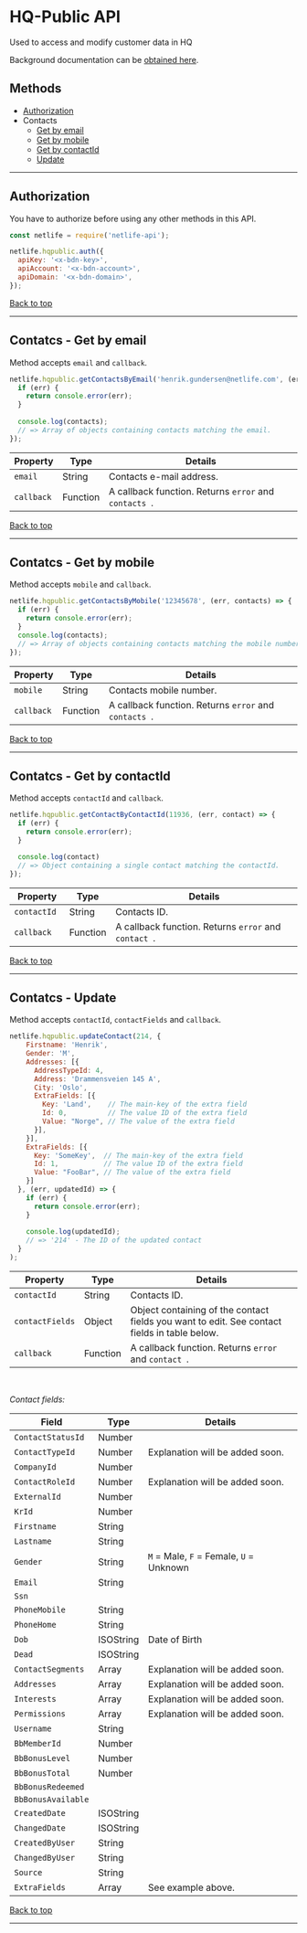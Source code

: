 # HQ-Public API
Used to access and modify customer data in HQ

Background documentation can be [obtained here](https://api.bringcrm.no/hqpublic/v1).

## Methods
- [Authorization](#authorization)
- Contacts
  - [Get by email](#contatcs---get-by-email)
  - [Get by mobile](#contatcs---get-by-mobile)
  - [Get by contactId](#contatcs---get-by-contactid)
  - [Update](#contatcs---update)


---

## Authorization
You have to authorize before using any other methods in this API.
```js
const netlife = require('netlife-api');

netlife.hqpublic.auth({
  apiKey: '<x-bdn-key>',
  apiAccount: '<x-bdn-account>',
  apiDomain: '<x-bdn-domain>',
});
```

[Back to top](#methods)

---

## Contatcs - Get by email
Method accepts `email` and `callback`.

```js
netlife.hqpublic.getContactsByEmail('henrik.gundersen@netlife.com', (err, contacts) => {
  if (err) {
    return console.error(err);
  }
  
  console.log(contacts);
  // => Array of objects containing contacts matching the email.
});
```

| Property   | Type     | Details                                               |
|------------|----------|-------------------------------------------------------|
| `email `   | String   | Contacts e-mail address.                              |
| `callback` | Function | A callback function. Returns `error` and `contacts `. |

[Back to top](#methods)

---

## Contatcs - Get by mobile
Method accepts `mobile` and `callback`.

```js
netlife.hqpublic.getContactsByMobile('12345678', (err, contacts) => {
  if (err) {
    return console.error(err);
  }
  console.log(contacts);
  // => Array of objects containing contacts matching the mobile number.
});
```

| Property   | Type     | Details                                               |
|------------|----------|-------------------------------------------------------|
| `mobile `  | String   | Contacts mobile number.                               |
| `callback` | Function | A callback function. Returns `error` and `contacts `. |

[Back to top](#methods)

---

## Contatcs - Get by contactId
Method accepts `contactId` and `callback`.

```js
netlife.hqpublic.getContactByContactId(11936, (err, contact) => {
  if (err) {
    return console.error(err);
  }

  console.log(contact)
  // => Object containing a single contact matching the contactId.
});
```

| Property     | Type     | Details                                              |
|--------------|----------|------------------------------------------------------|
| `contactId ` | String   | Contacts ID.                                         |
| `callback`   | Function | A callback function. Returns `error` and `contact `. |

[Back to top](#methods)

---

## Contatcs - Update
Method accepts `contactId`, `contactFields` and `callback`.

```js
netlife.hqpublic.updateContact(214, {
    Firstname: 'Henrik',
    Gender: 'M',
    Addresses: [{
      AddressTypeId: 4,
      Address: 'Drammensveien 145 A',
      City: 'Oslo',
      ExtraFields: [{
        Key: 'Land',    // The main-key of the extra field
        Id: 0,          // The value ID of the extra field
        Value: "Norge", // The value of the extra field
      }],
    }],
    ExtraFields: [{
      Key: 'SomeKey',  // The main-key of the extra field
      Id: 1,           // The value ID of the extra field
      Value: "FooBar", // The value of the extra field
    }]
  }, (err, updatedId) => {
    if (err) {
      return console.error(err);
    }
    
    console.log(updatedId);
    // => '214' - The ID of the updated contact
  }
);
```

| Property        | Type     | Details                                                                                      |
|-----------------|----------|----------------------------------------------------------------------------------------------|
| `contactId `    | String   | Contacts ID.                                                                                 |
| `contactFields` | Object   | Object containing of the contact fields you want to edit. See contact fields in table below. |
| `callback`      | Function | A callback function. Returns `error` and `contact `.                                         |

<br/>

*Contact fields:*

| Field              | Type      | Details                                 |
|--------------------|-----------|-----------------------------------------|
| `ContactStatusId ` | Number    |                                         |
| `ContactTypeId`    | Number    | Explanation will be added soon.         |
| `CompanyId`        | Number    |                                         |
| `ContactRoleId`    | Number    | Explanation will be added soon.         |
| `ExternalId`       | Number    |                                         |
| `KrId`             | Number    |                                         |
| `Firstname`        | String    |                                         |
| `Lastname`         | String    |                                         |
| `Gender`           | String    | `M` = Male, `F` = Female, `U` = Unknown |
| `Email`            | String    |                                         |
| `Ssn`              |           |                                         |
| `PhoneMobile`      | String    |                                         |
| `PhoneHome`        | String    |                                         |
| `Dob`              | ISOString | Date of Birth                           |
| `Dead`             | ISOString |                                         |
| `ContactSegments`  | Array     | Explanation will be added soon.         |
| `Addresses`        | Array     | Explanation will be added soon.         |
| `Interests`        | Array     | Explanation will be added soon.         |
| `Permissions`      | Array     | Explanation will be added soon.         |
| `Username`         | String    |                                         |
| `BbMemberId`       | Number    |                                         |
| `BbBonusLevel`     | Number    |                                         |
| `BbBonusTotal`     | Number    |                                         |
| `BbBonusRedeemed`  |           |                                         |
| `BbBonusAvailable` |           |                                         |
| `CreatedDate`      | ISOString |                                         |
| `ChangedDate`      | ISOString |                                         |
| `CreatedByUser`    | String    |                                         |
| `ChangedByUser`    | String    |                                         |
| `Source`           | String    |                                         |
| `ExtraFields`      | Array     | See example above.                      |

[Back to top](#methods)

---
